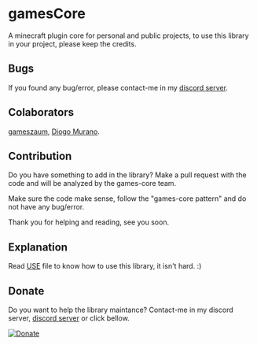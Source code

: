 # gamesCore

A minecraft plugin core for personal and public projects, to use this library in your project, please keep the credits.

## Bugs

If you found any bug/error, please contact-me in my [discord server](http://discord.gameszaum.com).

## Colaborators

[gameszaum](github.com/gameszaum), [Diogo Murano](github.com/DiogoMurano).

## Contribution

Do you have something to add in the library? Make a pull request with the code and will be analyzed by the games-core team.

Make sure the code make sense, follow the "games-core pattern" and do not have any bug/error.

Thank you for helping and reading, see you soon.

## Explanation

Read [USE](https://github.com/gameszaum/gamesCore/blob/master/USE.md) file to know how to use this library, it isn't hard. :)

## Donate

Do you want to help the library maintance? Contact-me in my discord server, [discord server](http://discord.gameszaum.com) or click bellow.  

[![Donate](https://img.shields.io/badge/Donate-PayPal-green.svg)](https://www.paypal.com/cgi-bin/webscr?cmd=_donations&business=9CP3LMVYY2VQE&currency_code=BRL&source=url)
